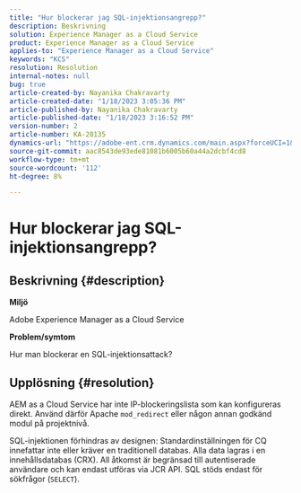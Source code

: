 ```yaml
---
title: "Hur blockerar jag SQL-injektionsangrepp?"
description: Beskrivning
solution: Experience Manager as a Cloud Service
product: Experience Manager as a Cloud Service
applies-to: "Experience Manager as a Cloud Service"
keywords: "KCS"
resolution: Resolution
internal-notes: null
bug: true
article-created-by: Nayanika Chakravarty
article-created-date: "1/18/2023 3:05:36 PM"
article-published-by: Nayanika Chakravarty
article-published-date: "1/18/2023 3:16:52 PM"
version-number: 2
article-number: KA-20135
dynamics-url: "https://adobe-ent.crm.dynamics.com/main.aspx?forceUCI=1&pagetype=entityrecord&etn=knowledgearticle&id=e5c2718e-4197-ed11-aad1-6045bd006b4b"
source-git-commit: aac8543de93ede81081b6005b60a44a2dcbf4cd8
workflow-type: tm+mt
source-wordcount: '112'
ht-degree: 8%

---
```


# Hur blockerar jag SQL-injektionsangrepp?

## Beskrivning {#description}


<b>Miljö</b>

Adobe Experience Manager as a Cloud Service

<b>Problem/symtom</b>

Hur man blockerar en SQL-injektionsattack?


## Upplösning {#resolution}


AEM as a Cloud Service har inte IP-blockeringslista som kan konfigureras direkt. Använd därför Apache `mod_redirect` eller någon annan godkänd modul på projektnivå.

SQL-injektionen förhindras av designen: Standardinställningen för CQ innefattar inte eller kräver en traditionell databas. Alla data lagras i en innehållsdatabas (CRX). All åtkomst är begränsad till autentiserade användare och kan endast utföras via JCR API. SQL stöds endast för sökfrågor (`SELECT`).
